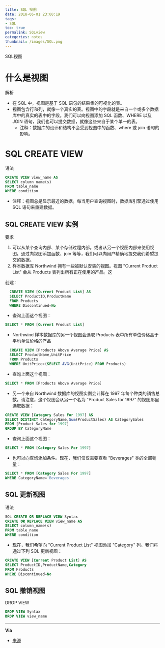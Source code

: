 ```yaml
---
title: SQL 视图
date: 2018-06-01 23:00:19
tags:
- SQL
toc: true
permalink: SQLview
categories: notes
thumbnail: /images/SQL.png
---
```

SQL视图
<!--more-->
# 什么是视图
解析
- 在 SQL 中，视图是基于 SQL 语句的结果集的可视化的表。
- 视图包含行和列，就像一个真实的表。视图中的字段就是来自一个或多个数据库中的真实的表中的字段。我们可以向视图添加 SQL 函数、WHERE 以及 JOIN 语句，我们也可以提交数据，就像这些来自于某个单一的表。
  - 注释：数据库的设计和结构不会受到视图中的函数、where 或 join 语句的影响。

# SQL CREATE VIEW
语法
```sql
CREATE VIEW view_name AS
SELECT column_name(s)
FROM table_name
WHERE condition
```
- 注释：视图总是显示最近的数据。每当用户查询视图时，数据库引擎通过使用 SQL 语句来重建数据。

## SQL CREATE VIEW 实例
要求
1. 可以从某个查询内部、某个存储过程内部，或者从另一个视图内部来使用视图。通过向视图添加函数、join 等等，我们可以向用户精确地提交我们希望提交的数据。
2. 样本数据库 Northwind 拥有一些被默认安装的视图。视图 "Current Product List" 会从 Products 表列出所有正在使用的产品。这

创建：
```sql
  CREATE VIEW [Current Product List] AS
  SELECT ProductID,ProductName
  FROM Products
  WHERE Discontinued=No
```
- 查询上面这个视图：
```sql
SELECT * FROM [Current Product List]
```
- Northwind 样本数据库的另一个视图会选取 Products 表中所有单位价格高于平均单位价格的产品
```sql
  CREATE VIEW [Products Above Average Price] AS
  SELECT ProductName,UnitPrice
  FROM Products
  WHERE UnitPrice>(SELECT AVG(UnitPrice) FROM Products)
```
- 查询上面这个视图：
```sql
SELECT * FROM [Products Above Average Price]
```
- 另一个来自 Northwind 数据库的视图实例会计算在 1997 年每个种类的销售总数。请注意，这个视图会从另一个名为 "Product Sales for 1997" 的视图那里选取数据：
```sql
CREATE VIEW [Category Sales For 1997] AS
SELECT DISTINCT CategoryName,Sum(ProductSales) AS CategorySales
FROM [Product Sales for 1997]
GROUP BY CategoryName
```
- 查询上面这个视图：
```sql
SELECT * FROM [Category Sales For 1997]
```
- 也可以向查询添加条件。现在，我们仅仅需要查看 "Beverages" 类的全部销量：
```sql
SELECT * FROM [Category Sales For 1997]
WHERE CategoryName='Beverages'
```
## SQL 更新视图
语法
```sql
SQL CREATE OR REPLACE VIEW Syntax
CREATE OR REPLACE VIEW view_name AS
SELECT column_name(s)
FROM table_name
WHERE condition
```
- 现在，我们希望向 "Current Product List" 视图添加 "Category" 列。我们将通过下列 SQL 更新视图：
```sql
CREATE VIEW [Current Product List] AS
SELECT ProductID,ProductName,Category
FROM Products
WHERE Discontinued=No
```
## SQL 撤销视图
DROP VIEW
```sql
DROP VIEW Syntax
DROP VIEW view_name
```
---
**Via**
- [来源](http://www.w3school.com.cn/sql/sql_view.asp)

